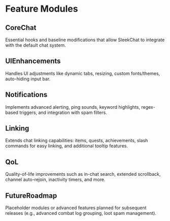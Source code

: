 # Feature Modules

## CoreChat
Essential hooks and baseline modifications that allow SleekChat to integrate with the default chat system.

## UIEnhancements
Handles UI adjustments like dynamic tabs, resizing, custom fonts/themes, auto-hiding input bar.

## Notifications
Implements advanced alerting, ping sounds, keyword highlights, regex-based triggers, and integration with spam filters.

## Linking
Extends chat linking capabilities: items, quests, achievements, slash commands for easy linking, and additional tooltip features.

## QoL
Quality-of-life improvements such as in-chat search, extended scrollback, channel auto-rejoin, inactivity timers, and more.

## FutureRoadmap
Placeholder modules or advanced features planned for subsequent releases (e.g., advanced combat log grouping, loot spam management).
